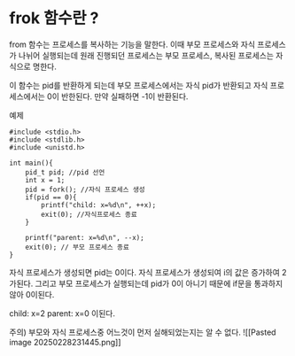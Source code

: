 # frok 함수란 ?
from 함수는 프로세스를 복사하는 기능을 말한다. 이때 부모 프로세스와 자식 프로세스가 나뉘어 실행되는데 원래 진행되던 프로세스는 부모 프로세스, 복사된 프로세스는 자식으로 명한다.

이 함수는 pid를 반환하게 되는데 부모 프로세스에서는 자식 pid가 반환되고 자식 프로세스에서는 0이 반한된다. 만약 실패하면 -1이 반환된다.

예제
```
#include <stdio.h>
#include <stdlib.h>
#include <unistd.h>

int main(){
    pid_t pid; //pid 선언
    int x = 1; 
    pid = fork(); //자식 프로세스 생성
    if(pid == 0){
        printf("child: x=%d\n", ++x); 
        exit(0); //자식프로세스 종료
    }

    printf("parent: x=%d\n", --x);
    exit(0); // 부모 프로세스 종료
}

```
자식 프로세스가 생성되면 pid는 0이다.
자식 프로세스가 생성되여 i의 값은 증가하여 2가된다.
그리고 부모 프로세스가 실행되는데
pid가 0이 아니기 때문에 if문을 통과하지않아
0이된다.

child: x=2 parent: x=0 이된다.

주의) 부모와 자식 프로세스중 어느것이 먼저 실해되었는지는 알 수 없다.
![[Pasted image 20250228231445.png]]

